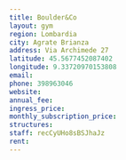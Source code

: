 ```yaml
---
title: Boulder&Co
layout: gym
region: Lombardia
city: Agrate Brianza
address: Via Archimede 27
latitude: 45.5677452087402
longitude: 9.33720970153808
email: 
phone: 398963046
website: 
annual_fee: 
ingress_price: 
monthly_subscription_price: 
structures: 
staff: recCyUHo8sBSJhaJz
rent: 
---
```


